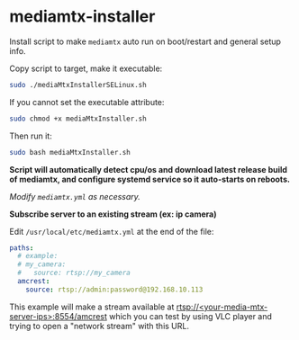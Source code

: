 # mediamtx-installer

Install script to make `mediamtx` auto run on boot/restart and general setup info.

Copy script to target, make it executable:

``` zsh
sudo ./mediaMtxInstallerSELinux.sh
```

If you cannot set the executable attribute:

```zsh
sudo chmod +x mediaMtxInstaller.sh
```

Then run it:

```zsh
sudo bash mediaMtxInstaller.sh
```

__Script will automatically detect cpu/os and download latest release build of mediamtx, and configure systemd service so it auto-starts on reboots.__

*Modify `mediamtx.yml` as necessary.*

__Subscribe server to an existing stream (ex: ip camera)__

Edit `/usr/local/etc/mediamtx.yml` at the end of the file:

```yml
paths:
  # example:
  # my_camera:
  #   source: rtsp://my_camera
  amcrest:
    source: rtsp://admin:password@192.168.10.113
```

This example will make a stream available at [rtsp://&lt;your-media-mtx-server-ips&gt;:8554/amcrest](rtsp://&lt;your-media-mtx-server-ips&gt;:8554/amcrest) which you can test by using VLC player and trying to open a "network stream" with this URL.
